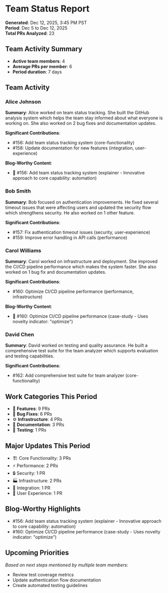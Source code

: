 # Team Status Report

**Generated**: Dec 12, 2025, 3:45 PM PST\
**Period**: Dec 5 to Dec 12, 2025\
**Total PRs Analyzed**: 23

## Team Activity Summary

- **Active team members**: 4
- **Average PRs per member**: 6
- **Period duration**: 7 days

## Team Activity

### Alice Johnson

**Summary**: Alice worked on team status tracking. She built the GitHub analysis
system which helps the team stay informed about what everyone is working on. She
also worked on 2 bug fixes and documentation updates.

**Significant Contributions**:

- #156: Add team status tracking system (core-functionality)
- #158: Update documentation for new features (integration, user-experience)

**Blog-Worthy Content**:

- 📝 #156: Add team status tracking system (explainer - Innovative approach to
  core capability: automation)

### Bob Smith

**Summary**: Bob focused on authentication improvements. He fixed several
timeout issues that were affecting users and updated the security flow which
strengthens security. He also worked on 1 other feature.

**Significant Contributions**:

- #157: Fix authentication timeout issues (security, user-experience)
- #159: Improve error handling in API calls (performance)

### Carol Williams

**Summary**: Carol worked on infrastructure and deployment. She improved the
CI/CD pipeline performance which makes the system faster. She also worked on 1
bug fix and documentation updates.

**Significant Contributions**:

- #160: Optimize CI/CD pipeline performance (performance, infrastructure)

**Blog-Worthy Content**:

- 📝 #160: Optimize CI/CD pipeline performance (case-study - Uses novelty
  indicator: "optimize")

### David Chen

**Summary**: David worked on testing and quality assurance. He built a
comprehensive test suite for the team analyzer which supports evaluation and
testing capabilities.

**Significant Contributions**:

- #162: Add comprehensive test suite for team analyzer (core-functionality)

## Work Categories This Period

- 🚀 **Features**: 9 PRs
- 🐛 **Bug Fixes**: 6 PRs
- ⚙️ **Infrastructure**: 4 PRs
- 📝 **Documentation**: 3 PRs
- 🧪 **Testing**: 1 PRs

## Major Updates This Period

- 🏗️ Core Functionality: 3 PRs
- ⚡ Performance: 2 PRs
- 🔒 Security: 1 PR
- 🏭 Infrastructure: 2 PRs
- 🔗 Integration: 1 PR
- 🎨 User Experience: 1 PR

## Blog-Worthy Highlights

- #156: Add team status tracking system (explainer - Innovative approach to core
  capability: automation)
- #160: Optimize CI/CD pipeline performance (case-study - Uses novelty
  indicator: "optimize")

## Upcoming Priorities

_Based on next steps mentioned by multiple team members:_

- Review test coverage metrics
- Update authentication flow documentation
- Create automated testing guidelines
